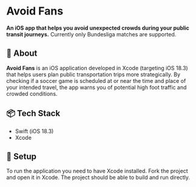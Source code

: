 # Avoid Fans

**An iOS app that helps you avoid unexpected crowds during your public transit journeys.**
Currently only Bundesliga matches are supported.

## 📱 About

**Avoid Fans** is an iOS application developed in Xcode (targeting iOS 18.3) that helps users plan public transportation trips more strategically. By checking if a soccer game is scheduled at or near the time and place of your intended travel, the app warns you of potential high foot traffic and crowded conditions.

## 📦 Tech Stack

- Swift (iOS 18.3)
- Xcode

## 🔧 Setup

To run the application you need to have Xcode installed.
Fork the project and open it in Xcode. 
The project should be able to build and run directly.
